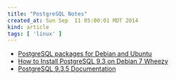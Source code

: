 ```yaml
---
title: "PostgreSQL Notes"
created_at: Sun Sep  11 05:00:01 MDT 2014
kind: article
tags: [ 'linux' ]
---
```


* [PostgreSQL packages for Debian and Ubuntu](https://wiki.postgresql.org/wiki/Apt)
* [How to Install PostgreSQL 9.3 on Debian 7 Wheezy](http://www.pontikis.net/blog/postgresql-9-debian-7-wheezy)
* [PostgreSQL 9.3.5 Documentation](http://www.postgresql.org/docs/9.3/static/index.html)

